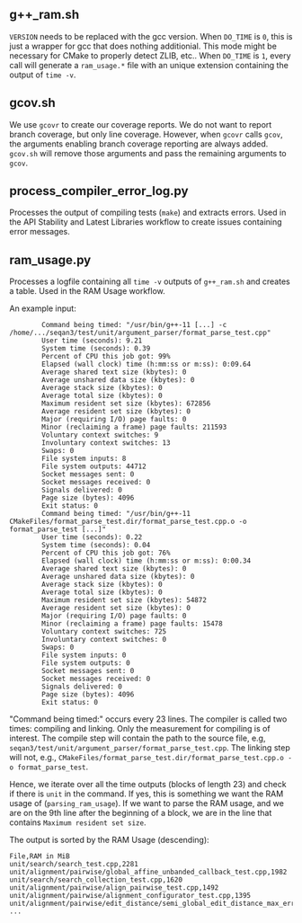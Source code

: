 <!--
    SPDX-FileCopyrightText: 2006-2024 Knut Reinert & Freie Universität Berlin
    SPDX-FileCopyrightText: 2016-2024 Knut Reinert & MPI für molekulare Genetik
    SPDX-License-Identifier: CC-BY-4.0
-->

## g++_ram.sh

`VERSION` needs to be replaced with the gcc version. When `DO_TIME` is `0`, this is just a wrapper for gcc that does
nothing additionial. This mode might be necessary for CMake to properly detect ZLIB, etc..
When `DO_TIME` is `1`, every call will generate a `ram_usage.*` file with an unique extension containing the output
of `time -v`.

## gcov.sh

We use `gcovr` to create our coverage reports. We do not want to report branch coverage, but only line coverage.
However, when `gcovr` calls `gcov`, the arguments enabling branch coverage reporting are always added.
`gcov.sh` will remove those arguments and pass the remaining arguments to `gcov`.

## process_compiler_error_log.py

Processes the output of compiling tests (`make`) and extracts errors.
Used in the API Stability and Latest Libraries workflow to create issues containing error messages.

## ram_usage.py

Processes a logfile containing all `time -v` outputs of `g++_ram.sh` and creates a table.
Used in the RAM Usage workflow.

An example input:

```
        Command being timed: "/usr/bin/g++-11 [...] -c /home/.../seqan3/test/unit/argument_parser/format_parse_test.cpp"
        User time (seconds): 9.21
        System time (seconds): 0.39
        Percent of CPU this job got: 99%
        Elapsed (wall clock) time (h:mm:ss or m:ss): 0:09.64
        Average shared text size (kbytes): 0
        Average unshared data size (kbytes): 0
        Average stack size (kbytes): 0
        Average total size (kbytes): 0
        Maximum resident set size (kbytes): 672856
        Average resident set size (kbytes): 0
        Major (requiring I/O) page faults: 0
        Minor (reclaiming a frame) page faults: 211593
        Voluntary context switches: 9
        Involuntary context switches: 13
        Swaps: 0
        File system inputs: 8
        File system outputs: 44712
        Socket messages sent: 0
        Socket messages received: 0
        Signals delivered: 0
        Page size (bytes): 4096
        Exit status: 0
        Command being timed: "/usr/bin/g++-11 CMakeFiles/format_parse_test.dir/format_parse_test.cpp.o -o format_parse_test [...]"
        User time (seconds): 0.22
        System time (seconds): 0.04
        Percent of CPU this job got: 76%
        Elapsed (wall clock) time (h:mm:ss or m:ss): 0:00.34
        Average shared text size (kbytes): 0
        Average unshared data size (kbytes): 0
        Average stack size (kbytes): 0
        Average total size (kbytes): 0
        Maximum resident set size (kbytes): 54872
        Average resident set size (kbytes): 0
        Major (requiring I/O) page faults: 0
        Minor (reclaiming a frame) page faults: 15478
        Voluntary context switches: 725
        Involuntary context switches: 0
        Swaps: 0
        File system inputs: 0
        File system outputs: 0
        Socket messages sent: 0
        Socket messages received: 0
        Signals delivered: 0
        Page size (bytes): 4096
        Exit status: 0
```

"Command being timed:" occurs every 23 lines.
The compiler is called two times: compiling and linking. Only the measurement for compiling is of interest.
The compile step will contain the path to the source file, e.g, `seqan3/test/unit/argument_parser/format_parse_test.cpp`.
The linking step will not, e.g., `CMakeFiles/format_parse_test.dir/format_parse_test.cpp.o -o format_parse_test`.

Hence, we iterate over all the time outputs (blocks of length 23) and check if there is `unit` in the command.
If yes, this is something we want the RAM usage of (`parsing_ram_usage`). If we want to parse the RAM usage, and we
are on the 9th line after the beginning of a block, we are in the line that contains `Maximum resident set size`.

The output is sorted by the RAM Usage (descending):
```
File,RAM in MiB
unit/search/search_test.cpp,2281
unit/alignment/pairwise/global_affine_unbanded_callback_test.cpp,1982
unit/search/search_collection_test.cpp,1620
unit/alignment/pairwise/align_pairwise_test.cpp,1492
unit/alignment/pairwise/alignment_configurator_test.cpp,1395
unit/alignment/pairwise/edit_distance/semi_global_edit_distance_max_errors_unbanded_test.cpp,1363
...
```

